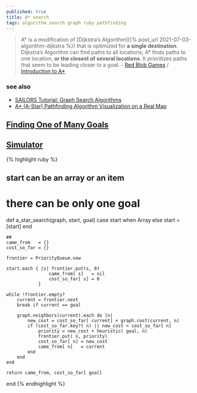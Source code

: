 ```yaml
---
published: true
title: A* search
tags: algorithm search graph ruby pathfinding
---
```

> A* is a modification of [Dijkstra’s Algorithm]({% post_url 2021-07-03-algorithm-dijkstra %}) that is optimized for **a single destination**. Dijkstra’s Algorithm can find paths to all locations; A* finds paths to one location, **or the closest of several locations**. It prioritizes paths that seem to be leading closer to a goal. - [Red Blob Games](https://www.redblobgames.com/pathfinding/a-star/introduction.html) / [Introduction to A*](http://theory.stanford.edu/~amitp/GameProgramming/AStarComparison.html)

### see also
- [SAILORS Tutorial: Graph Search Algorithms ](https://cs.stanford.edu/people/abisee/tutorial/)
- [A* (A-Star) Pathfinding Algorithm Visualization on a Real Map](https://www.youtube.com/watch?v=CgW0HPHqFE8)

## [Finding One of Many Goals](https://gamedev.stackexchange.com/questions/167824/a-pathfinding-finding-one-of-many-goals)

## [Simulator](https://qiao.github.io/PathFinding.js/visual/)

{% highlight ruby %}
## start can be an array or an item
#  there can be only one goal
def a_star_search(graph, start, goal)
    case start
    when Array
    else
        start = [start]
    end
    
    ## 
    came_from   = {}
    cost_so_far = {}

    frontier = PriorityQueue.new

    start.each { |s| frontier.put(s, 0) 
                    came_from[ s]   = nil
                    cost_so_far[ s] = 0
                }

    while !frontier.empty?
        current = frontier.next
        break if current == goal
            
        graph.neighbors(current).each do |n|
            new_cost = cost_so_far[ current] + graph.cost(current, n)
            if !cost_so_far.key?( n) || new_cost < cost_so_far[ n]
                priority = new_cost + heuristic( goal, n)
                frontier.put( n, priority)
                cost_so_far[ n] = new_cost
                came_from[ n]   = current
            end
        end
    end

    return came_from, cost_so_far[ goal]
end
{% endhighlight %}
